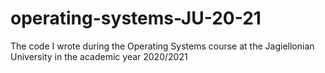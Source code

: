 # operating-systems-JU-20-21
The code I wrote during the Operating Systems course at the Jagiellonian University in the academic year 2020/2021
